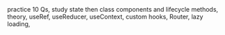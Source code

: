 <!-- TODO --> practice 10 Qs, study state then class components and lifecycle methods, theory, useRef, useReducer, useContext, custom hooks, Router, lazy loading, 


